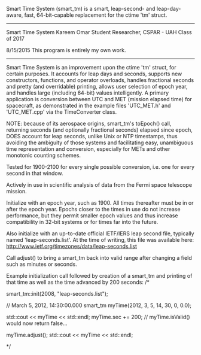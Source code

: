 Smart Time System (smart_tm) is a smart, leap-second- and leap-day-aware,
fast, 64-bit-capable replacement for the ctime 'tm' struct.

*******************************************************************
Smart Time System
Kareem Omar
Student Researcher, CSPAR - UAH Class of 2017

8/15/2015
This program is entirely my own work.
*******************************************************************

 Smart Time System is an improvement upon the ctime 'tm' struct,
 for certain purposes. It accounts for leap days and seconds, supports
 new constructors, functions, and operator overloads,
 handles fractional seconds and pretty (and overridable) printing,
 allows user selection of epoch year, and handles large (including
 64-bit) values intelligently. A primary application is
 conversion between UTC and MET (mission elapsed time)
 for spacecraft, as demonstrated in the example files 'UTC_MET.h'
 and 'UTC_MET.cpp' via the TimeConverter class.

 NOTE: because of its aerospace origins, smart_tm's toEpoch()
 call, returning seconds (and optionally fractional seconds)
 elapsed since epoch, DOES account for leap seconds, unlike Unix
 or NTP timestamps, thus avoiding the ambiguity of those systems
 and facilitating easy, unambiguous time representation and
 conversion, especially for METs and other monotonic counting schemes.

 Tested for 1900-2100 for every single possible conversion, i.e.
 one for every second in that window.

 Actively in use in scientific analysis of data from the Fermi
 space telescope mission.

 Initialize with an epoch year, such as 1900. All times thereafter
 must be in or after the epoch year. Epochs closer to the times
 in use do not increase performance, but they permit smaller
 epoch values and thus increase compatibility in 32-bit systems
 or for times far into the future.

 Also initialize with an up-to-date official IETF/IERS leap second
 file, typically named 'leap-seconds.list'. At the time of writing,
 this file was available here:
 http://www.ietf.org/timezones/data/leap-seconds.list

 Call adjust() to bring a smart_tm back into valid range
 after changing a field such as minutes or seconds.

 Example initialization call followed by creation of a smart_tm
 and printing of that time as well as the time advanced by 200 seconds:
/*

smart_tm::init(2008, "leap-seconds.list");

// March 5, 2012, 14:30:00.000
smart_tm myTime(2012, 3, 5, 14, 30, 0, 0.0);

std::cout << myTime << std::endl;
myTime.sec += 200;
// myTime.isValid() would now return false...

myTime.adjust();
std::cout << myTime << std::endl;

*/
